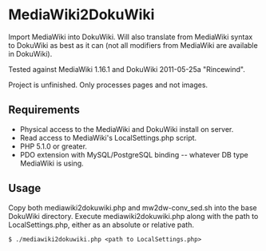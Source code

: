 MediaWiki2DokuWiki
==================

Import MediaWiki into DokuWiki. Will also translate from MediaWiki syntax to
DokuWiki as best as it can (not all modifiers from MediaWiki are available in
DokuWiki).

Tested against MediaWiki 1.16.1 and DokuWiki 2011-05-25a "Rincewind".

Project is unfinished. Only processes pages and not images.

Requirements
------------

* Physical access to the MediaWiki and DokuWiki install on server.
* Read access to MediaWiki's LocalSettings.php script.
* PHP 5.1.0 or greater.
* PDO extension with MySQL/PostgreSQL binding -- whatever DB type MediaWiki is
using.

Usage
-----

Copy both mediawiki2dokuwiki.php and mw2dw-conv_sed.sh into the base DokuWiki
directory. Execute mediawiki2dokuwiki.php along with the path to
LocalSettings.php, either as an absolute or relative path.

    $ ./mediawiki2dokuwiki.php <path to LocalSettings.php>
